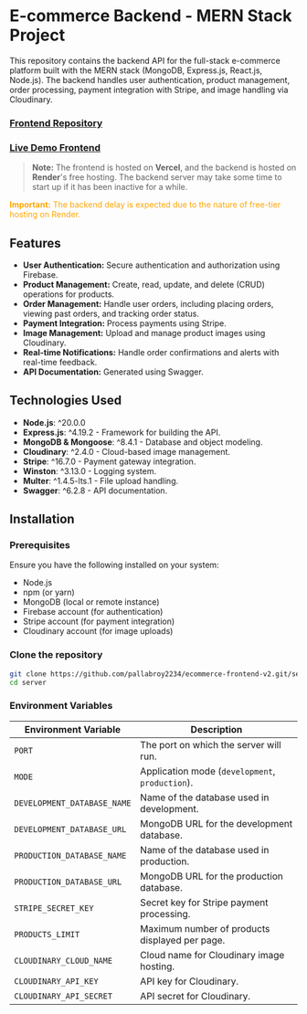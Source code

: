 # E-commerce Backend - MERN Stack Project

This repository contains the backend API for the full-stack e-commerce platform built with the MERN stack (MongoDB, Express.js, React.js, Node.js). The backend handles user authentication, product management, order processing, payment integration with Stripe, and image handling via Cloudinary.

### [Frontend Repository](https://github.com/pallabroy2234/ecommerce-frontend-v2.git)
### [Live Demo Frontend](https://ecommerce-frontend-v2.vercel.app/)
> **Note:** The frontend is hosted on **Vercel**, and the backend is hosted on **Render**'s free hosting. The backend server may take some time to start up if it has been inactive for a while.

<span style="color: orange;">**Important:** The backend delay is expected due to the nature of free-tier hosting on Render.</span>


## Features

- **User Authentication:** Secure authentication and authorization using Firebase.
- **Product Management:** Create, read, update, and delete (CRUD) operations for products.
- **Order Management:** Handle user orders, including placing orders, viewing past orders, and tracking order status.
- **Payment Integration:** Process payments using Stripe.
- **Image Management:** Upload and manage product images using Cloudinary.
- **Real-time Notifications:** Handle order confirmations and alerts with real-time feedback.
- **API Documentation:** Generated using Swagger.

## Technologies Used

- **Node.js**: ^20.0.0
- **Express.js**: ^4.19.2 - Framework for building the API.
- **MongoDB & Mongoose**: ^8.4.1 - Database and object modeling.
- **Cloudinary**: ^2.4.0 - Cloud-based image management.
- **Stripe**: ^16.7.0 - Payment gateway integration.
- **Winston**: ^3.13.0 - Logging system.
- **Multer**: ^1.4.5-lts.1 - File upload handling.
- **Swagger**: ^6.2.8 - API documentation.

## Installation

### Prerequisites

Ensure you have the following installed on your system:

- Node.js
- npm (or yarn)
- MongoDB (local or remote instance)
- Firebase account (for authentication)
- Stripe account (for payment integration)
- Cloudinary account (for image uploads)

### Clone the repository

```bash
git clone https://github.com/pallabroy2234/ecommerce-frontend-v2.git/server
cd server
```
### Environment Variables
| Environment Variable              | Description                                 |
|-----------------------------------|---------------------------------------------|
| `PORT`                            | The port on which the server will run.      |
| `MODE`                            | Application mode (`development`, `production`). |
| `DEVELOPMENT_DATABASE_NAME`       | Name of the database used in development.   |
| `DEVELOPMENT_DATABASE_URL`        | MongoDB URL for the development database.   |
| `PRODUCTION_DATABASE_NAME`        | Name of the database used in production.    |
| `PRODUCTION_DATABASE_URL`         | MongoDB URL for the production database.    |
| `STRIPE_SECRET_KEY`               | Secret key for Stripe payment processing.   |
| `PRODUCTS_LIMIT`                  | Maximum number of products displayed per page. |
| `CLOUDINARY_CLOUD_NAME`           | Cloud name for Cloudinary image hosting.    |
| `CLOUDINARY_API_KEY`              | API key for Cloudinary.                     |
| `CLOUDINARY_API_SECRET`           | API secret for Cloudinary.                  |
